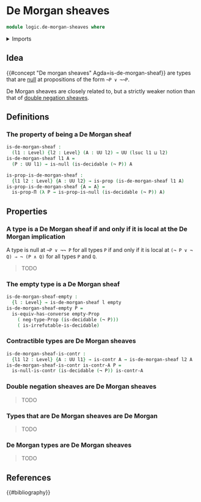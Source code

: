 # De Morgan sheaves

```agda
module logic.de-morgan-sheaves where
```

<details><summary>Imports</summary>

```agda
open import foundation.contractible-types
open import foundation.coproduct-types
open import foundation.dependent-pair-types
open import foundation.double-negation
open import foundation.empty-types
open import foundation.decidable-types
open import foundation.irrefutable-propositions
open import foundation.logical-equivalences
open import foundation.negation
open import foundation.type-arithmetic-cartesian-product-types
open import foundation.universal-property-coproduct-types
open import foundation.universe-levels

open import foundation-core.equivalences
open import foundation-core.function-types
open import foundation-core.propositions

open import logic.de-morgans-law

open import orthogonal-factorization-systems.null-types
```

</details>

## Idea

{{#concept "De morgan sheaves" Agda=is-de-morgan-sheaf}} are types that are
[null](orthogonal-factorization-systems.null-types.md) at propositions of the
form `¬P ∨ ¬¬P`.

De Morgan sheaves are closely related to, but a strictly weaker notion than that
of
[double negation sheaves](orthogonal-factorization-systems.double-negation-sheaves.md).

## Definitions

### The property of being a De Morgan sheaf

```agda
is-de-morgan-sheaf :
  (l1 : Level) {l2 : Level} (A : UU l2) → UU (lsuc l1 ⊔ l2)
is-de-morgan-sheaf l1 A =
  (P : UU l1) → is-null (is-decidable (¬ P)) A

is-prop-is-de-morgan-sheaf :
  {l1 l2 : Level} {A : UU l2} → is-prop (is-de-morgan-sheaf l1 A)
is-prop-is-de-morgan-sheaf {A = A} =
  is-prop-Π (λ P → is-prop-is-null (is-decidable (¬ P)) A)
```

## Properties

### A type is a De Morgan sheaf if and only if it is local at the De Morgan implication

A type is null at `¬P ∨ ¬¬ P` for all types `P` if and only if it is local at
`(¬ P ∨ ¬ Q) ⇒ ¬ (P ∧ Q)` for all types `P` and `Q`.

> TODO

### The empty type is a De Morgan sheaf

```agda
is-de-morgan-sheaf-empty :
  {l : Level} → is-de-morgan-sheaf l empty
is-de-morgan-sheaf-empty P =
  is-equiv-has-converse empty-Prop
    ( neg-type-Prop (is-decidable (¬ P)))
    ( is-irrefutable-is-decidable)
```

### Contractible types are De Morgan sheaves

```agda
is-de-morgan-sheaf-is-contr :
  {l1 l2 : Level} {A : UU l1} → is-contr A → is-de-morgan-sheaf l2 A
is-de-morgan-sheaf-is-contr is-contr-A P =
  is-null-is-contr (is-decidable (¬ P)) is-contr-A
```

### Double negation sheaves are De Morgan sheaves

> TODO

### Types that are De Morgan sheaves are De Morgan

> TODO

### De Morgan types are De Morgan sheaves

> TODO

## References

{{#bibliography}}
